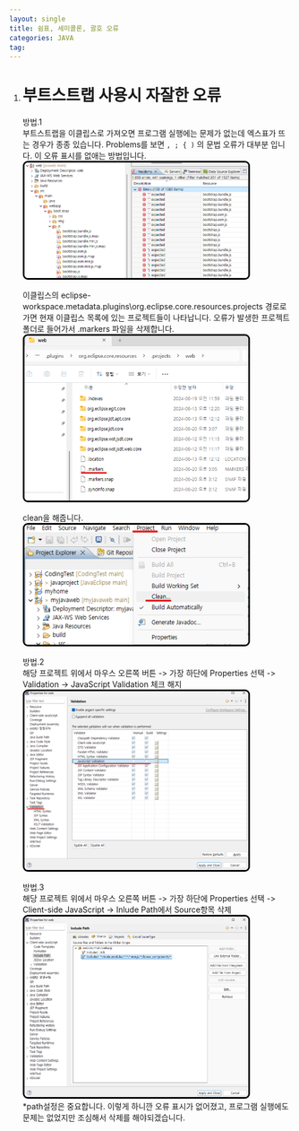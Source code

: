 ```yaml
---
layout: single
title: 쉼표, 세미콜론, 괄호 오류
categories: JAVA
tag: 
---
```


1. # 부트스트랩 사용시 자잘한 오류
   방법.1   
   부트스트랩을 이클립스로 가져오면 프로그램 실행에는 문제가 없는데 엑스표가 뜨는 경우가 종종 있습니다. Problems를 보면 `, ; { )` 의 문법 오류가 대부분 입니다. 이 오류 표시를 없애는 방법입니다.   
   <img src="../../imgs/java/semicolonError_1.png" style="border:3px solid black;border-radius:9px;width:400px">   

   이클립스의 eclipse-workspace\.metadata\.plugins\org.eclipse.core.resources\.projects 경로로 가면 현재 이클립스 목록에 있는 프로젝트들이 나타납니다. 오류가 발생한 프로젝트 폴더로 들어가서 .markers 파일을 삭제합니다.   
   <img src="../../imgs/java/semicolonError_2.png" style="border:3px solid black;border-radius:9px;width:400px">   

   clean을 해줍니다.   
   <img src="../../imgs/java/semicolonError_3.png" style="border:3px solid black;border-radius:9px;width:400px">   

   방법.2   
   해당 프로젝트 위에서 마우스 오른쪽 버튼 -> 가장 하단에 Properties 선택 -> Validation -> JavaScript Validation 체크 해지   
   <img src="../../imgs/java/semicolonError_4.png" style="border:3px solid black;border-radius:9px;width:400px">   

   방법.3   
   해당 프로젝트 위에서 마우스 오른쪽 버튼 -> 가장 하단에 Properties 선택 -> Client-side JavaScript -> Inlude Path에서 Source항목 삭제   
   <img src="../../imgs/java/semicolonError_5.png" style="border:3px solid black;border-radius:9px;width:400px">   
   *path설정은 중요합니다. 이렇게 하니깐 오류 표시가 없어졌고, 프로그램 실행에도 문제는 없었지만 조심해서 삭제를 해야되겠습니다.   
